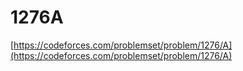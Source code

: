 # 1276A

[https://codeforces.com/problemset/problem/1276/A](https://codeforces.com/problemset/problem/1276/A)